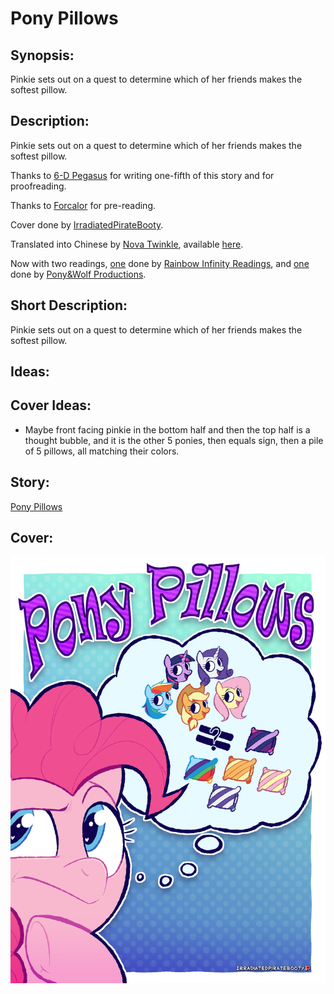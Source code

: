 # Pony Pillows

## Synopsis:
Pinkie sets out on a quest to determine which of her friends makes the softest pillow.

## Description:
Pinkie sets out on a quest to determine which of her friends makes the softest pillow.

Thanks to [6-D Pegasus](https://www.fimfiction.net/user/293755/6-D+Pegasus) for writing one-fifth of this story and for proofreading.

Thanks to [Forcalor](https://www.fimfiction.net/user/564657/Forcalor) for pre-reading.

Cover done by [IrradiatedPirateBooty](https://irradiatedpiratebooty.tumblr.com).

Translated into Chinese by [Nova Twinkle](https://www.fimfiction.net/user/298151/Nova+Twinkle), available [here](https://fimtale.com/t/57065).

Now with two readings, [one](https://www.youtube.com/watch?v=O7dc4uZj3xY) done by [Rainbow Infinity Readings](https://www.youtube.com/channel/UC_iFUISpI08ALO1DiwFbWHw), and [one](https://www.youtube.com/watch?v=HAcBB6HbQ7k) done by [Pony&Wolf Productions](https://www.youtube.com/@PonyWolfProductions).

## Short Description:
Pinkie sets out on a quest to determine which of her friends makes the softest pillow.

## Ideas:

## Cover Ideas:
- Maybe front facing pinkie in the bottom half and then the top half is a thought bubble, and it is the other 5 ponies, then equals sign, then a pile of 5 pillows, all matching their colors.

## Story:
[Pony Pillows](./pony-pillows.md)

## Cover:
![cover](./pony-pillows-cover.png)